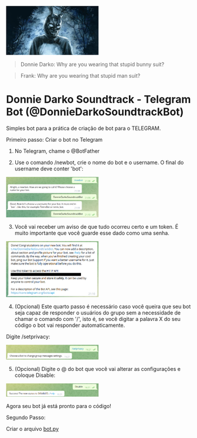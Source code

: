 <img src ="./imgs/Donnie-Darko.jpg" height="50%" width="50%">

> Donnie Darko: Why are you wearing that stupid bunny suit?

> Frank: Why are you wearing that stupid man suit?

# Donnie Darko Soundtrack - Telegram Bot (@DonnieDarkoSoundtrackBot)

Simples bot para a prática de criação de bot para o TELEGRAM.

Primeiro passo: Criar o bot no Telegram

1. No Telegram, chame o @BotFather

2. Use o comando /newbot, crie o nome do bot e o username. O final do username deve conter 'bot':

<img src ="./imgs/telegram.png" height="50%" width="50%">

3. Você vai receber um aviso de que tudo ocorreu certo e um token. É muito importante que você guarde esse dado como uma senha.

<img src ="./imgs/telegram2.png" height="50%" width="50%">

4. (Opcional) Este quarto passo é necessário caso você queira que seu bot seja capaz de responder o usuários do grupo sem a necessidade de chamar o comando com '/', isto é, se você digitar a palavra X do seu código o bot vai responder automaticamente.

Digite /setprivacy: 

<img src ="./imgs/telegram3.png" height="50%" width="50%">

5. (Opcional) Digite o @ do bot que você vai alterar as configurações e coloque Disable:

<img src ="./imgs/telegram4.png" height="50%" width="50%">

Agora seu bot já está pronto para o código!

Segundo Passo:

Criar o arquivo [bot.py](bot.py)



